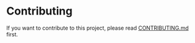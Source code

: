 # Contributing
If you want to contribute to this project, please read [CONTRIBUTING.md](CONTRIBUTING.md) first.